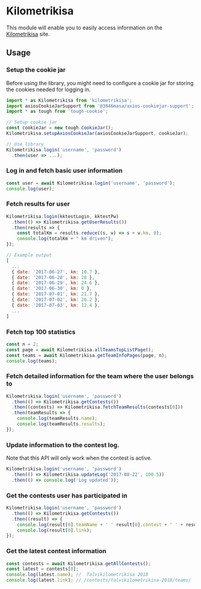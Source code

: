 # Kilometrikisa

This module will enable you to easily access information on the [Kilometrikisa](https://www.kilometrikisa.fi/) site.

## Usage

### Setup the cookie jar

Before using the library, you might need to configure a cookie
jar for storing the cookies needed for logging in.

```javascript
import * as Kilometrikisa from 'kilometrikisa';
import axiosCookieJarSupport from '@3846masa/axios-cookiejar-support';
import * as tough from 'tough-cookie';

// Setup cookie jar
const cookieJar = new tough.CookieJar();
Kilometrikisa.setupAxiosCookieJar(axiosCookieJarSupport, cookieJar);

// Use library
Kilometrikisa.login('username', 'password')
  .then(user => ...);
```

### Log in and fetch basic user information

```javascript
const user = await Kilometrikisa.login('username', 'password');
console.log(user);
```

### Fetch results for user

```javascript
Kilometrikisa.login(kktestLogin, kktestPw)
  .then(() => Kilometrikisa.getUserResults())
  .then(results => {
    const totalKm = results.reduce((s, v) => s + v.km, 0);
    console.log(totalKm + " km driven");
});
```

```javascript
// Example output
[
  ...
  { date: '2017-06-27', km: 10.7 },
  { date: '2017-06-28', km: 28 },
  { date: '2017-06-29', km: 24.6 },
  { date: '2017-06-30', km: 0 },
  { date: '2017-07-01', km: 21.7 },
  { date: '2017-07-02', km: 26.2 },
  { date: '2017-07-03', km: 12.4 },
  ...
]

```

### Fetch top 100 statistics

```javascript
const n = 2;
const page = await Kilometrikisa.allTeamsTopListPage();
const teams = await Kilometrikisa.getTeamInfoPages(page, n);
console.log(teams);
```

### Fetch detailed information for the team where the user belongs to

```javascript
Kilometrikisa.login('username', 'password')
  .then(() => Kilometrikisa.getContests())
  .then((contests) => Kilometrikisa.fetchTeamResults(contests[0]))
  .then(teamResults => {
    console.log(teamResults.name);
    console.log(teamResults.results);
});
```

### Update information to the contest log.

Note that this API will only work when the contest is active.

```javascript
Kilometrikisa.login('username', 'password')
  .then(() => Kilometrikisa.updateLog('2017-08-22', 100.5))
  .then(() => console.log('Log updated'));
```

### Get the contests user has participated in

```javascript
Kilometrikisa.login('username', 'password')
  .then(() => Kilometrikisa.getContests())
  .then((result) => {
    console.log(result[0].teamName + ' ' result[0].contest + ' ' + result[0].time);
    console.log(result[0].link);
});
```

### Get the latest contest information

```javascript
const contests = await Kilometrikisa.getAllContests();
const latest = contests[0];
console.log(latest.name); //  Talvikilometrikisa 2018
console.log(latest.link); // /contests/talvikilometrikisa-2018/teams/
```

